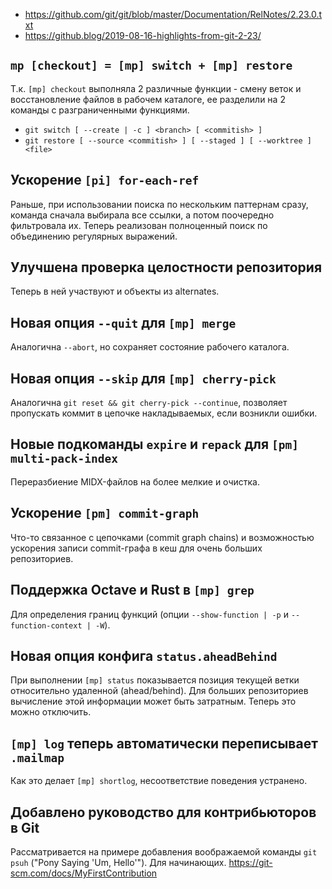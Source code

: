 - <https://github.com/git/git/blob/master/Documentation/RelNotes/2.23.0.txt>
- <https://github.blog/2019-08-16-highlights-from-git-2-23/>

## `mp [checkout] = [mp] switch + [mp] restore`

Т.к. `[mp] checkout` выполняла 2 различные функции - смену веток и восстановление файлов в рабочем каталоге, ее разделили на 2 команды с разграниченными функциями.

- `git switch [ --create | -c ] <branch> [ <commitish> ]`
- `git restore [ --source <commitish> ] [ --staged ] [ --worktree ] <file>`

## Ускорение `[pi] for-each-ref`

Раньше, при использовании поиска по нескольким паттернам сразу, команда сначала выбирала все ссылки, а потом поочередно фильтровала их. Теперь реализован полноценный поиск по объединению регулярных выражений.

## Улучшена проверка целостности репозитория

Теперь в ней участвуют и объекты из alternates.

## Новая опция `--quit` для `[mp] merge`

Аналогична `--abort`, но сохраняет состояние рабочего каталога.

## Новая опция `--skip` для `[mp] cherry-pick`

Аналогична `git reset && git cherry-pick --continue`, позволяет пропускать коммит в цепочке накладываемых, если возникли ошибки.

## Новые подкоманды `expire` и `repack` для `[pm] multi-pack-index`

Переразбиение MIDX-файлов на более мелкие и очистка.

## Ускорение `[pm] commit-graph`

Что-то связанное с цепочками (commit graph chains) и возможностью ускорения записи commit-графа в кеш для очень больших репозиториев.

## Поддержка Octave и Rust в `[mp] grep`

Для определения границ функций (опции `--show-function | -p` и `--function-context | -W`).

## Новая опция конфига `status.aheadBehind`

При выполнении `[mp] status` показывается позиция текущей ветки относительно удаленной (ahead/behind). Для больших репозиториев вычисление этой информации может быть затратным. Теперь это можно отключить.

## `[mp] log` теперь автоматически переписывает `.mailmap`

Как это делает `[mp] shortlog`, несоответствие поведения устранено.

## Добавлено руководство для контрибьюторов в Git

Рассматривается на примере добавления воображаемой команды `git psuh` ("Pony Saying 'Um, Hello'"). Для начинающих. <https://git-scm.com/docs/MyFirstContribution>
